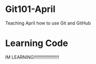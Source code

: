 # Git101-April
Teaching April how to use Git and GitHub
# Learning Code
IM LEARNING!!!!!!!!!!!!!!!!!!!!